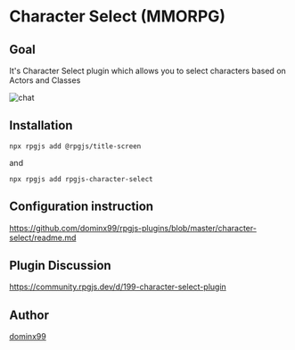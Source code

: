 # Character Select (MMORPG)

## Goal

It's Character Select plugin which allows you to select characters based on Actors and Classes

![chat](/assets/plugins/character-select.png)

## Installation

`npx rpgjs add @rpgjs/title-screen`

and

`npx rpgjs add rpgjs-character-select`

## Configuration instruction
https://github.com/dominx99/rpgjs-plugins/blob/master/character-select/readme.md

## Plugin Discussion

https://community.rpgjs.dev/d/199-character-select-plugin

## Author

[dominx99](https://community.rpgjs.dev/u/dominx99)